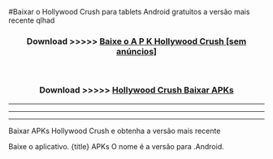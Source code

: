 #Baixar o Hollywood Crush   para tablets Android gratuitos a versão mais recente qlhad


<div align="center">
<h3>Download >>>>> <a href="https://pt-web.web.app/?pt= Hollywood Crush ">Baixe o A P K Hollywood Crush  [sem anúncios]</a></h3><br>

<h3>Download >>>>> <a href="https://pt-web.web.app/?pt= Hollywood Crush ">Hollywood Crush  Baixar APKs</a></h3>
</div>

----------------------------------------------------------

----------------------------------------------------------

----------------------------------------------------------

Baixar APKs Hollywood Crush  e obtenha a versão mais recente

Baixe o aplicativo. {title} APKs O nome é a versão para .Android.


